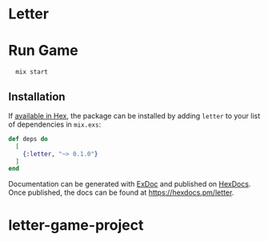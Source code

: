 # Letter


# Run Game
```
  mix start
```


## Installation

If [available in Hex](https://hex.pm/docs/publish), the package can be installed
by adding `letter` to your list of dependencies in `mix.exs`:

```elixir
def deps do
  [
    {:letter, "~> 0.1.0"}
  ]
end
```

Documentation can be generated with [ExDoc](https://github.com/elixir-lang/ex_doc)
and published on [HexDocs](https://hexdocs.pm). Once published, the docs can
be found at <https://hexdocs.pm/letter>.

# letter-game-project
